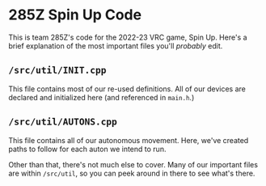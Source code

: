 # 285Z Spin Up Code

This is team 285Z's code for the 2022-23 VRC game, Spin Up.
Here's a brief explanation of the most important files you'll *probably* edit.

## `/src/util/INIT.cpp`

This file contains most of our re-used definitions. All of our devices are declared and initialized here (and referenced in `main.h`.)

## `/src/util/AUTONS.cpp`

This file contains all of our autonomous movement. Here, we've created paths to follow for each auton we intend to run.

Other than that, there's not much else to cover. Many of our important files are within `/src/util`, so you can peek around in there to see what's there.